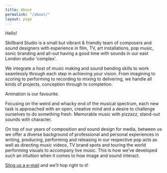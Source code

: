 ```yaml
---
title: About
permalink: "/about/"
layout: page
---
```


Hello!

Skillbard Studio is a small but vibrant & friendly team of composers and sound designers with experience in film, TV, art installations, pop music, sonic branding and all-out having a good time with sounds in our east London studio 'complex'.

We integrate a host of music making and sound bending skills to work seamlessly through each step in achieving your vision. From imagining to scoring to performing to recording to mixing to delivering, we handle all kinds of projects, conception through to completion.

Animation is our favourite.

Focusing on the weird and whacky end of the musical spectrum, each new task is approached with an open, creative mind and a desire to challenge ourselves to do something fresh. Memorable music with pizzazz, stand-out sounds with character.

On top of our years of composition and sound design for media, between us we offer a diverse background of professional and personal experiences in writing, producing, performing and releasing in our respective pop acts as well as directing music videos, TV brand spots and touring the world performing visuals to accompany live music. This is how we’ve developed such an intuition when it comes to how image and sound interact.

<a href="mailto:oswald@skillbard.com">Sling us a e-mail</a> and we’ll hop right to it!
